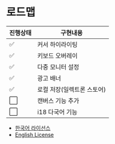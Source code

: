# 로드맵

|진행상태|구현내용|
| ------ | ------ | 
| :white_check_mark: |커서 하이라이팅|
| :white_check_mark: |키보드 오버레이|
| :white_check_mark: |다중 모니터 설정|
| :white_check_mark: |광고 배너|
| :white_check_mark: |로컬 저장(일렉트론 스토어)|
| :white_large_square: |캔버스 기능 추가|
| :white_large_square: |i18 다국어 기능|

- [한국어 라이선스](LICENSE_KR.md)
- [English License](LICENSE.md)